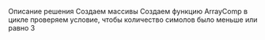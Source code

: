 Описание решения
Создаем массивы
Создаем функцию ArrayComp
в цикле проверяем условие, чтобы количество симолов было меньше или равно 3